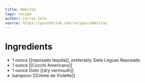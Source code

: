 ```yaml
---
title: Adelita
tags: recipe
author: Carrie Cole
source: https://punchdrink.com/recipes/adelita/
---
```


# Ingredients
-    1 ounce [[reposado tequila]], preferably Siete Leguas Reposado
-    1 ounce [[Cocchi Americano]]
-   1 ounce Dolin [[dry vermouth]] 
-  barspoon [[Crème de Violette]]
